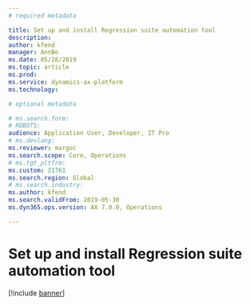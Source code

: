 ```yaml
---
# required metadata

title: Set up and install Regression suite automation tool
description:  
author: kfend
manager: AnnBe
ms.date: 05/28/2019
ms.topic: article
ms.prod: 
ms.service: dynamics-ax-platform
ms.technology: 

# optional metadata

# ms.search.form:
# ROBOTS: 
audience: Application User, Developer, IT Pro
# ms.devlang: 
ms.reviewer: margoc
ms.search.scope: Core, Operations
# ms.tgt_pltfrm: 
ms.custom: 21761
ms.search.region: Global
# ms.search.industry: 
ms.author: kfend
ms.search.validFrom: 2019-05-30
ms.dyn365.ops.version: AX 7.0.0, Operations

---
```


# Set up and install Regression suite automation tool

[!include [banner](../includes/banner.md)]
